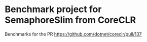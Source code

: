 # Benchmark project for SemaphoreSlim from CoreCLR

Benchmarks for the PR https://github.com/dotnet/coreclr/pull/137
